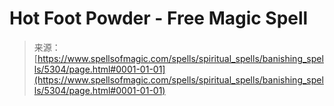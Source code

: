 <!--yml
category: 未分类
date: 2024-06-12 18:39:24
-->

# Hot Foot Powder - Free Magic Spell

> 来源：[https://www.spellsofmagic.com/spells/spiritual_spells/banishing_spells/5304/page.html#0001-01-01](https://www.spellsofmagic.com/spells/spiritual_spells/banishing_spells/5304/page.html#0001-01-01)